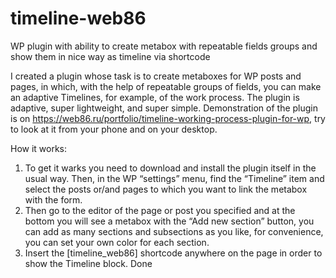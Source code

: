 # timeline-web86
WP plugin with ability to create metabox with repeatable fields groups and show them in nice way as timeline via shortcode

I created a plugin whose task is to create metaboxes for WP posts and pages, in which, with the help of repeatable groups of fields, you can make an adaptive Timelines, for example, of the work process. The plugin is adaptive, super lightweight, and super simple. Demonstration of the plugin is on https://web86.ru/portfolio/timeline-working-process-plugin-for-wp, try to look at it from your phone and on your desktop.

How it works:
1) To get it warks you need to download and install the plugin itself in the usual way. Then, in the WP “settings” menu, find the “Timeline” item and select the posts or/and pages to which you want to link the metabox with the form.
2) Then go to the editor of the page or post you specified and at the bottom you will see a metabox with the “Add new section” button, you can add as many sections and subsections as you like, for convenience, you can set your own color for each section.
3) Insert the [timeline_web86] shortcode anywhere on the page in order to show the Timeline block.
Done
